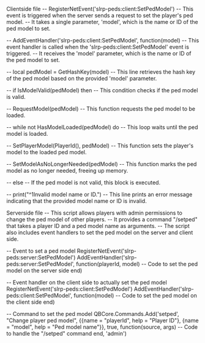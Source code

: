 <!-- @format -->

Clientside file
-- RegisterNetEvent('slrp-peds:client:SetPedModel')
-- This event is triggered when the server sends a request to set the player's ped model.
-- It takes a single parameter, 'model', which is the name or ID of the ped model to set.

-- AddEventHandler('slrp-peds:client:SetPedModel', function(model)
-- This event handler is called when the 'slrp-peds:client:SetPedModel' event is triggered.
-- It receives the 'model' parameter, which is the name or ID of the ped model to set.

-- local pedModel = GetHashKey(model)
-- This line retrieves the hash key of the ped model based on the provided 'model' parameter.

-- if IsModelValid(pedModel) then
-- This condition checks if the ped model is valid.

-- RequestModel(pedModel)
-- This function requests the ped model to be loaded.

-- while not HasModelLoaded(pedModel) do
-- This loop waits until the ped model is loaded.

-- SetPlayerModel(PlayerId(), pedModel)
-- This function sets the player's model to the loaded ped model.

-- SetModelAsNoLongerNeeded(pedModel)
-- This function marks the ped model as no longer needed, freeing up memory.

-- else
-- If the ped model is not valid, this block is executed.

-- print("^1Invalid model name or ID.")
-- This line prints an error message indicating that the provided model name or ID is invalid.

Serverside file
-- This script allows players with admin permissions to change the ped model of other players.
-- It provides a command "/setped" that takes a player ID and a ped model name as arguments.
-- The script also includes event handlers to set the ped model on the server and client side.

-- Event to set a ped model
RegisterNetEvent('slrp-peds:server:SetPedModel')
AddEventHandler('slrp-peds:server:SetPedModel', function(playerId, model)
-- Code to set the ped model on the server side
end)

-- Event handler on the client side to actually set the ped model
RegisterNetEvent('slrp-peds:client:SetPedModel')
AddEventHandler('slrp-peds:client:SetPedModel', function(model)
-- Code to set the ped model on the client side
end)

-- Command to set the ped model
QBCore.Commands.Add('setped', "Change player ped model", {{name = "playerId", help = "Player ID"}, {name = "model", help = "Ped model name"}}, true, function(source, args)
-- Code to handle the "/setped" command
end, 'admin')
